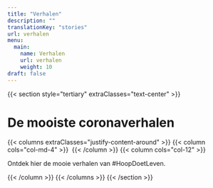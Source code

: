 ```yaml
---
title: "Verhalen"
description: ""
translationKey: "stories"
url: verhalen
menu:
  main:
    name: Verhalen
    url: verhalen
    weight: 10
draft: false
---
```

{{< section style="tertiary" extraClasses="text-center" >}}
# De mooiste coronaverhalen
{{< columns extraClasses="justify-content-around" >}}
{{< column cols="col-md-4" >}}
<img src="/img/KermisWit.png" alt="" class="img-fluid" />
{{< /column >}}
{{< column cols="col-12" >}}
<p class="lead">Ontdek hier de mooie verhalen van #HoopDoetLeven.</p>
{{< /column >}}
{{< /columns >}}
{{< /section >}}
